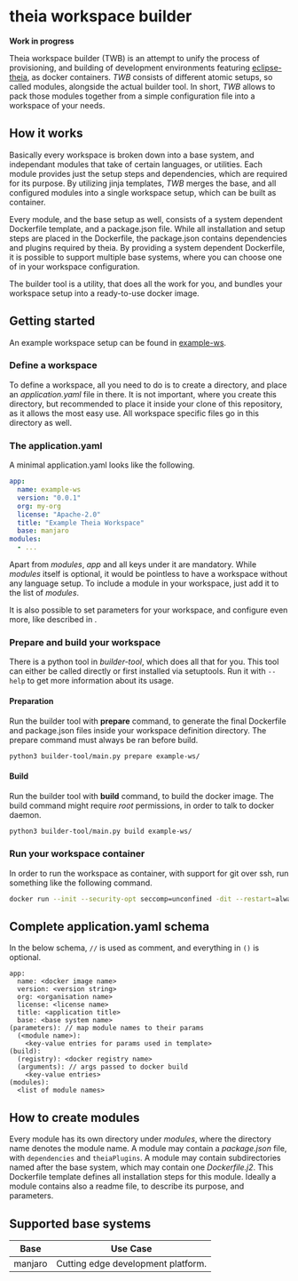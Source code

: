 # theia workspace builder

**Work in progress**

Theia workspace builder (TWB) is an attempt to unify the process of provisioning, and building of development environments featuring [eclipse-theia](https://github.com/eclipse-theia/theia), as docker containers.
*TWB* consists of different atomic setups, so called modules, alongside the actual builder tool.
In short, *TWB* allows to pack those modules together from a simple configuration file into a workspace of your needs.

## How it works

Basically every workspace is broken down into a base system, and independant modules that take of certain languages, or utilities.
Each module provides just the setup steps and dependencies, which are required for its purpose.
By utilizing jinja templates, *TWB* merges the base, and all configured modules into a single workspace setup, which can be built as container.

Every module, and the base setup as well, consists of a system dependent Dockerfile template, and a package.json file.
While all installation and setup steps are placed in the Dockerfile, the package.json contains dependencies and plugins required by theia.
By providing a system dependent Dockerfile, it is possible to support multiple base systems, where you can choose one of in your workspace configuration.

The builder tool is a utility, that does all the work for you, and bundles your workspace setup into a ready-to-use docker image.

## Getting started

An example workspace setup can be found in [example-ws](example-ws/).

### Define a workspace

To define a workspace, all you need to do is to create a directory, and place an *application.yaml* file in there.
It is not important, where you create this directory, but recommended to place it inside your clone of this repository, as it allows the most easy use.
All workspace specific files go in this directory as well.

### The application.yaml

A minimal application.yaml looks like the following.

```yaml
app:
  name: example-ws
  version: "0.0.1"
  org: my-org
  license: "Apache-2.0"
  title: "Example Theia Workspace"
  base: manjaro
modules:
  - ...
```

Apart from *modules*, *app* and all keys under it are mandatory.
While *modules* itself is optional, it would be pointless to have a workspace without any language setup.
To include a module in your workspace, just add it to the list of *modules*.

It is also possible to set parameters for your workspace, and configure even more, like described in []().

### Prepare and build your workspace

There is a python tool in *builder-tool*, which does all that for you.
This tool can either be called directly or first installed via setuptools.
Run it with `--help` to get more information about its usage.

#### Preparation

Run the builder tool with **prepare** command, to generate the final Dockerfile and package.json files inside your workspace definition directory.
The prepare command must always be ran before build.

```bash
python3 builder-tool/main.py prepare example-ws/
```

#### Build

Run the builder tool with **build** command, to build the docker image.
The build command might require *root* permissions, in order to talk to docker daemon.

```bash
python3 builder-tool/main.py build example-ws/
```

### Run your workspace container

In order to run the workspace as container, with support for git over ssh, run something like the following command.

```bash
docker run --init --security-opt seccomp=unconfined -dit --restart=always -p 3000:3000 -v "$(pwd)/my-project/:/home/project:cached" -v "$(pwd)/.ssh:/home/theia/.ssh:ro" my-org/example-ws
```

## Complete application.yaml schema

In the below schema, `//` is used as comment, and everything in `()` is optional.

```
app:
  name: <docker image name>
  version: <version string>
  org: <organisation name>
  license: <license name>
  title: <application title>
  base: <base system name>
(parameters): // map module names to their params
  (<module name>):
    <key-value entries for params used in template>
(build):
  (registry): <docker registry name>
  (arguments): // args passed to docker build
    <key-value entries>
(modules):
  <list of module names>
```

## How to create modules

Every module has its own directory under *modules*, where the directory name denotes the module name.
A module may contain a *package.json* file, with `dependencies` and `theiaPlugins`.
A module may contain subdirectories named after the base system, which may contain one *Dockerfile.j2*.
This Dockerfile template defines all installation steps for this module.
Ideally a module contains also a readme file, to describe its purpose, and parameters.

## Supported base systems

|Base|Use Case|
|--|--|
|manjaro|Cutting edge development platform.|
